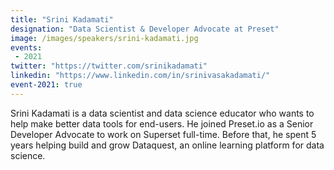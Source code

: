 ```yaml
---
title: "Srini Kadamati"
designation: "Data Scientist & Developer Advocate at Preset"
image: /images/speakers/srini-kadamati.jpg
events:
 - 2021
twitter: "https://twitter.com/srinikadamati"
linkedin: "https://www.linkedin.com/in/srinivasakadamati/"
event-2021: true
---
```


Srini Kadamati is a data scientist and data science educator who wants to help make better data tools for end-users. He joined Preset.io as a Senior Developer Advocate to work on Superset full-time. Before that, he spent 5 years helping build and grow Dataquest, an online learning platform for data science.